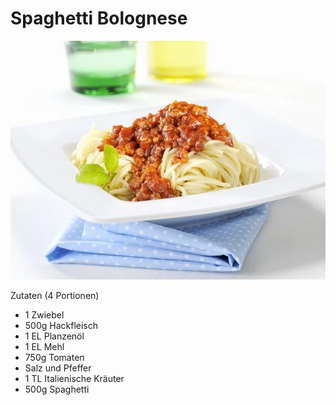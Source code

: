# Spaghetti Bolognese

![Spaghetti Bolognese](./stockfood-00322906.jpg)

Zutaten (4 Portionen)
 - 1 Zwiebel
 - 500g Hackfleisch
 - 1 EL Planzenöl
 - 1 EL Mehl
 - 750g Tomaten
 - Salz und Pfeffer
 - 1 TL Italienische Kräuter
 - 500g Spaghetti
